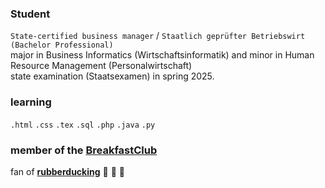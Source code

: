 ### Student 
` State-certified business manager ` / ` Staatlich geprüfter Betriebswirt ` ` (Bachelor Professional) ` <br>
major in Business Informatics (Wirtschaftsinformatik) and minor in Human Resource Management (Personalwirtschaft) <br>
state examination (Staatsexamen) in spring 2025.

### learning
`.html` `.css` `.tex` `.sql` `.php` `.java` `.py`
<br> 

### member of the [BreakfastClub](https://github.com/WF221-BreakfastClub) 
fan of **[rubberducking](https://en.wikipedia.org/wiki/Rubber_duck_debugging)** 
:duck: :duck: :duck:
